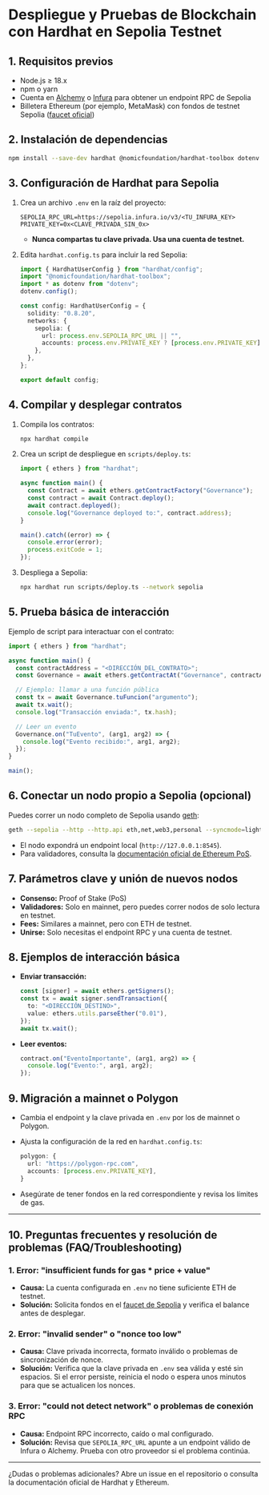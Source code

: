 # Despliegue y Pruebas de Blockchain con Hardhat en Sepolia Testnet

## 1. Requisitos previos

- Node.js ≥ 18.x
- npm o yarn
- Cuenta en [Alchemy](https://alchemy.com/) o [Infura](https://infura.io/) para obtener un endpoint RPC de Sepolia
- Billetera Ethereum (por ejemplo, MetaMask) con fondos de testnet Sepolia ([faucet oficial](https://sepoliafaucet.com/))

## 2. Instalación de dependencias

```bash
npm install --save-dev hardhat @nomicfoundation/hardhat-toolbox dotenv
```

## 3. Configuración de Hardhat para Sepolia

1. Crea un archivo `.env` en la raíz del proyecto:

    ```
    SEPOLIA_RPC_URL=https://sepolia.infura.io/v3/<TU_INFURA_KEY>
    PRIVATE_KEY=0x<CLAVE_PRIVADA_SIN_0x>
    ```

    - **Nunca compartas tu clave privada. Usa una cuenta de testnet.**

2. Edita `hardhat.config.ts` para incluir la red Sepolia:

    ```ts
    import { HardhatUserConfig } from "hardhat/config";
    import "@nomicfoundation/hardhat-toolbox";
    import * as dotenv from "dotenv";
    dotenv.config();

    const config: HardhatUserConfig = {
      solidity: "0.8.20",
      networks: {
        sepolia: {
          url: process.env.SEPOLIA_RPC_URL || "",
          accounts: process.env.PRIVATE_KEY ? [process.env.PRIVATE_KEY] : [],
        },
      },
    };

    export default config;
    ```

## 4. Compilar y desplegar contratos

1. Compila los contratos:

    ```bash
    npx hardhat compile
    ```

2. Crea un script de despliegue en `scripts/deploy.ts`:

    ```ts
    import { ethers } from "hardhat";

    async function main() {
      const Contract = await ethers.getContractFactory("Governance");
      const contract = await Contract.deploy();
      await contract.deployed();
      console.log("Governance deployed to:", contract.address);
    }

    main().catch((error) => {
      console.error(error);
      process.exitCode = 1;
    });
    ```

3. Despliega a Sepolia:

    ```bash
    npx hardhat run scripts/deploy.ts --network sepolia
    ```

## 5. Prueba básica de interacción

Ejemplo de script para interactuar con el contrato:

```ts
import { ethers } from "hardhat";

async function main() {
  const contractAddress = "<DIRECCIÓN_DEL_CONTRATO>";
  const Governance = await ethers.getContractAt("Governance", contractAddress);

  // Ejemplo: llamar a una función pública
  const tx = await Governance.tuFuncion("argumento");
  await tx.wait();
  console.log("Transacción enviada:", tx.hash);

  // Leer un evento
  Governance.on("TuEvento", (arg1, arg2) => {
    console.log("Evento recibido:", arg1, arg2);
  });
}

main();
```

## 6. Conectar un nodo propio a Sepolia (opcional)

Puedes correr un nodo completo de Sepolia usando [geth](https://geth.ethereum.org/):

```bash
geth --sepolia --http --http.api eth,net,web3,personal --syncmode=light
```

- El nodo expondrá un endpoint local (`http://127.0.0.1:8545`).
- Para validadores, consulta la [documentación oficial de Ethereum PoS](https://ethereum.org/en/developers/docs/nodes-and-clients/).

## 7. Parámetros clave y unión de nuevos nodos

- **Consenso:** Proof of Stake (PoS)
- **Validadores:** Solo en mainnet, pero puedes correr nodos de solo lectura en testnet.
- **Fees:** Similares a mainnet, pero con ETH de testnet.
- **Unirse:** Solo necesitas el endpoint RPC y una cuenta de testnet.

## 8. Ejemplos de interacción básica

- **Enviar transacción:**

    ```ts
    const [signer] = await ethers.getSigners();
    const tx = await signer.sendTransaction({
      to: "<DIRECCIÓN_DESTINO>",
      value: ethers.utils.parseEther("0.01"),
    });
    await tx.wait();
    ```

- **Leer eventos:**

    ```ts
    contract.on("EventoImportante", (arg1, arg2) => {
      console.log("Evento:", arg1, arg2);
    });
    ```

## 9. Migración a mainnet o Polygon

- Cambia el endpoint y la clave privada en `.env` por los de mainnet o Polygon.
- Ajusta la configuración de la red en `hardhat.config.ts`:

    ```ts
    polygon: {
      url: "https://polygon-rpc.com",
      accounts: [process.env.PRIVATE_KEY],
    }
    ```

- Asegúrate de tener fondos en la red correspondiente y revisa los límites de gas.

---

## 10. Preguntas frecuentes y resolución de problemas (FAQ/Troubleshooting)

### 1. Error: "insufficient funds for gas * price + value"
- **Causa:** La cuenta configurada en `.env` no tiene suficiente ETH de testnet.
- **Solución:** Solicita fondos en el [faucet de Sepolia](https://sepoliafaucet.com/) y verifica el balance antes de desplegar.

### 2. Error: "invalid sender" o "nonce too low"
- **Causa:** Clave privada incorrecta, formato inválido o problemas de sincronización de nonce.
- **Solución:** Verifica que la clave privada en `.env` sea válida y esté sin espacios. Si el error persiste, reinicia el nodo o espera unos minutos para que se actualicen los nonces.

### 3. Error: "could not detect network" o problemas de conexión RPC
- **Causa:** Endpoint RPC incorrecto, caído o mal configurado.
- **Solución:** Revisa que `SEPOLIA_RPC_URL` apunte a un endpoint válido de Infura o Alchemy. Prueba con otro proveedor si el problema continúa.

---

¿Dudas o problemas adicionales? Abre un issue en el repositorio o consulta la documentación oficial de Hardhat y Ethereum.
